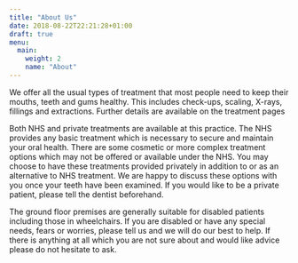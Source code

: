 ```yaml
---
title: "About Us"
date: 2018-08-22T22:21:28+01:00
draft: true
menu:
  main:
    weight: 2
    name: "About"
---
```


We offer all the usual types of treatment that most people need to keep their mouths, teeth and gums healthy. This includes check-ups, scaling, X-rays, fillings and extractions. Further details are available on the treatment pages

Both NHS and private treatments are available at this practice. The NHS provides any basic treatment which is necessary to secure and maintain your oral health. There are some cosmetic or more complex treatment options which may not be offered or available under the NHS. You may choose to have these treatments provided privately in addition to or as an alternative to NHS treatment. We are happy to discuss these options with you once your teeth have been examined. If you would like to be a private patient, please tell the dentist beforehand.

The ground floor premises are generally suitable for disabled patients including those in wheelchairs. If you are disabled or have any special needs, fears or worries, please tell us and we will do our best to help. If there is anything at all which you are not sure about and would like advice please do not hesitate to ask.

